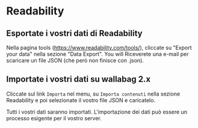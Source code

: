 # Readability

## Esportate i vostri dati di Readability

Nella pagina tools
([<https://www.readability.com/tools/>](https://www.readability.com/tools/)), cliccate su "Export your data" nella sezione "Data Export". You will
Riceverete una e-mail per scaricare un file JSON (che però non finisce con .json).

## Importate i vostri dati su wallabag 2.x

Cliccate sul link `Importa` nel menu, su `Importa contenuti` nella sezione Readability
e poi selezionate il vostro file JSON e caricatelo.

Tutti i vostri dati saranno importati. L'importazione dei dati può essere un processo esigente per il vostro server.
